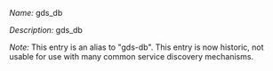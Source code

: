 _Name:_ gds_db

_Description:_ gds_db

_Note:_ This entry is an alias to "gds-db".
This entry is now historic, not usable for use with many
common service discovery mechanisms.

